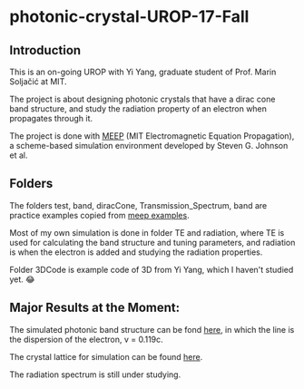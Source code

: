 # photonic-crystal-UROP-17-Fall

## Introduction
This is an on-going UROP with Yi Yang, graduate student of Prof. Marin Soljačić at MIT.

The project is about designing photonic crystals that have a dirac cone band structure, and study the radiation property of an electron when propagates through it.

The project is done with [MEEP](https://meep.readthedocs.io/en/latest/) (MIT Electromagnetic Equation Propagation), a scheme-based simulation environment developed by Steven G. Johnson et al.


## Folders
The folders test, band, diracCone, Transmission_Spectrum, band are practice examples copied from [meep examples](https://meep.readthedocs.io/en/latest/Scheme_Tutorials/Basics/).

Most of my own simulation is done in folder TE and radiation, where TE is used for calculating the band structure and tuning parameters, and radiation is when the electron is added and studying the radiation properties.

Folder 3DCode is example code of 3D from Yi Yang, which I haven't studied yet. :joy:

## Major Results at the Moment:
The simulated photonic band structure can be fond [here](https://github.com/ChenkaiMao97/photonic-crystal-UROP-17-Fall/blob/master/TE/test2/12_11/whole_dispersion.png), in which the line is the dispersion of the electron, v = 0.119c.

The crystal lattice for simulation can be found [here](https://github.com/ChenkaiMao97/photonic-crystal-UROP-17-Fall/blob/master/TE/12_16/eps.png).

The radiation spectrum is still under studying.
